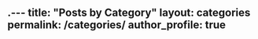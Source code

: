 .---
title: "Posts by Category"
layout: categories
permalink: /categories/
author_profile: true
---
